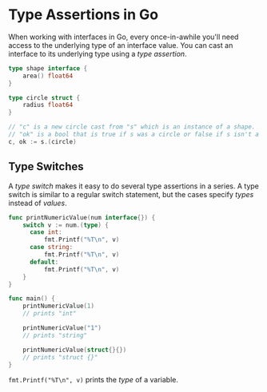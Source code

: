 # Type Assertions in Go

When working with interfaces in Go, every once-in-awhile you'll need access to the underlying type of an interface value. You can cast an interface to its underlying type using a *type assertion*.

```go
type shape interface {
	area() float64
}

type circle struct {
	radius float64
}

// "c" is a new circle cast from "s" which is an instance of a shape.
// "ok" is a bool that is true if s was a circle or false if s isn't a circle
c, ok := s.(circle)
```

## Type Switches

A *type switch* makes it easy to do several type assertions in a series. A type switch is similar to a regular switch statement, but the cases specify *types* instead of *values*.

```go
func printNumericValue(num interface{}) {
	switch v := num.(type) {
	  case int:
		  fmt.Printf("%T\n", v)
	  case string:
		  fmt.Printf("%T\n", v)
	  default:
		  fmt.Printf("%T\n", v)
	}
}

func main() {
	printNumericValue(1)
	// prints "int"

	printNumericValue("1")
	// prints "string"

	printNumericValue(struct{}{})
	// prints "struct {}"
}
```

`fmt.Printf("%T\n", v)` prints the *type* of a variable.
